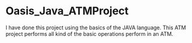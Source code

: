 # Oasis_Java_ATMProject
I have done this project using the basics of the JAVA language. This ATM project performs all kind of the basic operations perform in an ATM.
